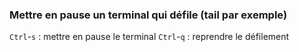 ### Mettre en pause un terminal qui défile (tail par exemple)
`Ctrl`-`s` : mettre en pause le terminal
`Ctrl`-`q` : reprendre le défilement

